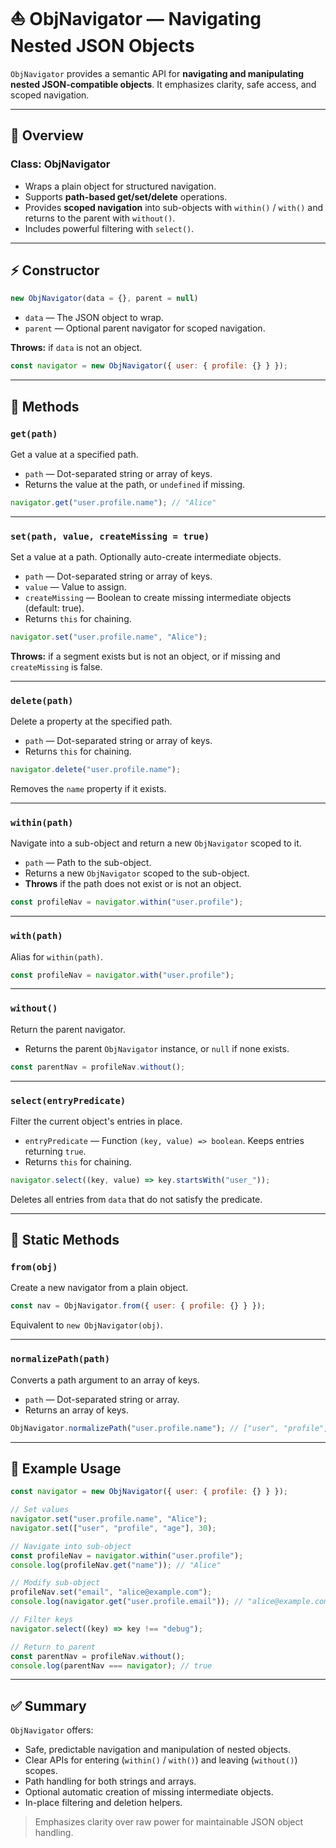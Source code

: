 # ⛵️ ObjNavigator — Navigating Nested JSON Objects

`ObjNavigator` provides a semantic API for **navigating and manipulating nested JSON-compatible objects**. It emphasizes clarity, safe access, and scoped navigation.

---

## 🔹 Overview

### Class: ObjNavigator

* Wraps a plain object for structured navigation.
* Supports **path-based get/set/delete** operations.
* Provides **scoped navigation** into sub-objects with `within()` / `with()` and returns to the parent with `without()`.
* Includes powerful filtering with `select()`.

---

## ⚡ Constructor

```js
new ObjNavigator(data = {}, parent = null)
```

* `data` — The JSON object to wrap.
* `parent` — Optional parent navigator for scoped navigation.

**Throws:** if `data` is not an object.

```js
const navigator = new ObjNavigator({ user: { profile: {} } });
```

---

## 🔧 Methods

### `get(path)`

Get a value at a specified path.

* `path` — Dot-separated string or array of keys.
* Returns the value at the path, or `undefined` if missing.

```js
navigator.get("user.profile.name"); // "Alice"
```

---

### `set(path, value, createMissing = true)`

Set a value at a path. Optionally auto-create intermediate objects.

* `path` — Dot-separated string or array of keys.
* `value` — Value to assign.
* `createMissing` — Boolean to create missing intermediate objects (default: true).
* Returns `this` for chaining.

```js
navigator.set("user.profile.name", "Alice");
```

**Throws:** if a segment exists but is not an object, or if missing and `createMissing` is false.

---

### `delete(path)`

Delete a property at the specified path.

* `path` — Dot-separated string or array of keys.
* Returns `this` for chaining.

```js
navigator.delete("user.profile.name");
```

Removes the `name` property if it exists.

---

### `within(path)`

Navigate into a sub-object and return a new `ObjNavigator` scoped to it.

* `path` — Path to the sub-object.
* Returns a new `ObjNavigator` scoped to the sub-object.
* **Throws** if the path does not exist or is not an object.

```js
const profileNav = navigator.within("user.profile");
```

---

### `with(path)`

Alias for `within(path)`.

```js
const profileNav = navigator.with("user.profile");
```

---

### `without()`

Return the parent navigator.

* Returns the parent `ObjNavigator` instance, or `null` if none exists.

```js
const parentNav = profileNav.without();
```

---

### `select(entryPredicate)`

Filter the current object's entries in place.

* `entryPredicate` — Function `(key, value) => boolean`. Keeps entries returning `true`.
* Returns `this` for chaining.

```js
navigator.select((key, value) => key.startsWith("user_"));
```

Deletes all entries from `data` that do not satisfy the predicate.

---

## 🔖 Static Methods

### `from(obj)`

Create a new navigator from a plain object.

```js
const nav = ObjNavigator.from({ user: { profile: {} } });
```

Equivalent to `new ObjNavigator(obj)`.

---

### `normalizePath(path)`

Converts a path argument to an array of keys.

* `path` — Dot-separated string or array.
* Returns an array of keys.

```js
ObjNavigator.normalizePath("user.profile.name"); // ["user", "profile", "name"]
```

---

## 🔗 Example Usage

```js
const navigator = new ObjNavigator({ user: { profile: {} } });

// Set values
navigator.set("user.profile.name", "Alice");
navigator.set(["user", "profile", "age"], 30);

// Navigate into sub-object
const profileNav = navigator.within("user.profile");
console.log(profileNav.get("name")); // "Alice"

// Modify sub-object
profileNav.set("email", "alice@example.com");
console.log(navigator.get("user.profile.email")); // "alice@example.com"

// Filter keys
navigator.select((key) => key !== "debug");

// Return to parent
const parentNav = profileNav.without();
console.log(parentNav === navigator); // true
```

---

## ✅ Summary

`ObjNavigator` offers:

* Safe, predictable navigation and manipulation of nested objects.
* Clear APIs for entering (`within()` / `with()`) and leaving (`without()`) scopes.
* Path handling for both strings and arrays.
* Optional automatic creation of missing intermediate objects.
* In-place filtering and deletion helpers.

> Emphasizes clarity over raw power for maintainable JSON object handling.
